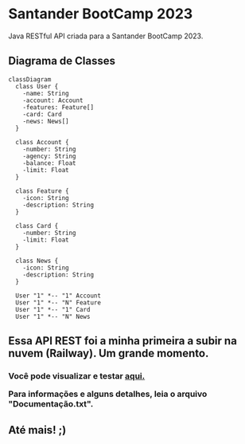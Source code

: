 # Santander BootCamp 2023
Java RESTful API criada para a Santander BootCamp 2023.

## Diagrama de Classes

```mermaid
classDiagram
  class User {
    -name: String
    -account: Account
    -features: Feature[]
    -card: Card
    -news: News[]
  }

  class Account {
    -number: String
    -agency: String
    -balance: Float
    -limit: Float
  }

  class Feature {
    -icon: String
    -description: String
  }

  class Card {
    -number: String
    -limit: Float
  }

  class News {
    -icon: String
    -description: String
  }

  User "1" *-- "1" Account
  User "1" *-- "N" Feature 
  User "1" *-- "1" Card 
  User "1" *-- "N" News

```

## Essa API REST foi a minha primeira a subir na nuvem (Railway). Um grande momento.
<h3> Você pode visualizar e testar <a href="https://api-bank-santander-production.up.railway.app/swagger-ui.html"> aqui. </a>
<p> Para informações e alguns detalhes, leia o arquivo "Documentação.txt". </p>
<h2> Até mais! ;) </h2>
